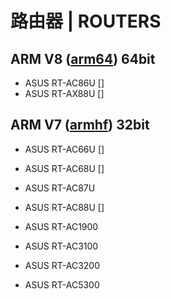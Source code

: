 # 路由器 | ROUTERS

## ARM V8 ([arm64](https://en.wikipedia.org/wiki/ARM_architecture#64-bit)) 64bit

* ASUS RT-AC86U []
* ASUS RT-AX88U []



## ARM V7 ([armhf](https://en.wikipedia.org/wiki/ARM_architecture#VFP)) 32bit

* ASUS RT-AC66U []
* ASUS RT-AC68U []
* ASUS RT-AC87U
* ASUS RT-AC88U []

* ASUS RT-AC1900
* ASUS RT-AC3100
* ASUS RT-AC3200
* ASUS RT-AC5300